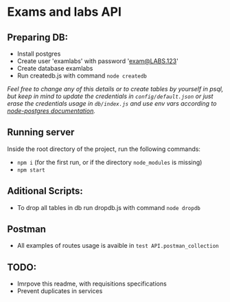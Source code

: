 # Exams and labs API

## Preparing DB:
- Install postgres
- Create user 'examlabs' with password 'exam@LABS.123'
- Create database examlabs
- Run createdb.js with command `node createdb`

_Feel free to change any of this details or to create tables by yourself in psql, but keep in mind to update the credentials in `config/default.json` or just erase the credentials usage in `db/index.js` and use env vars according to [node-postgres documentation](https://node-postgres.com/features/connecting)._

## Running server
Inside the root directory of the project, run the following commands:
- `npm i` (for the first run, or if the directory `node_modules` is missing)
- `npm start`

## Aditional Scripts:
- To drop all tables in db run dropdb.js with command `node dropdb`

## Postman
- All examples of routes usage is avaible in `test API.postman_collection`

## TODO:
- Imrpove this readme, with requisitions specifications
- Prevent duplicates in services